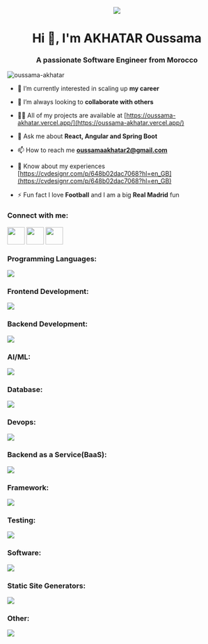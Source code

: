 <p align="center"><img src="https://animafoundation.in/wp-content/uploads/2021/03/website.gif" /></p>

<h1 align="center">Hi 👋, I'm AKHATAR Oussama</h1>
<h3 align="center">A passionate Software Engineer from Morocco</h3>

<p align="left"> <img src="https://komarev.com/ghpvc/?username=oussama-akhatar&label=Profile%20views&color=0e75b6&style=flat" alt="oussama-akhatar" /> </p>

- 🌱 I’m currently interested in scaling up **my career**

- 👯 I’m always looking to **collaborate with others**

- 👨‍💻 All of my projects are available at [https://oussama-akhatar.vercel.app/](https://oussama-akhatar.vercel.app/)

- 💬 Ask me about **React, Angular and Spring Boot**

- 📫 How to reach me **oussamaakhatar2@gmail.com**

- 📄 Know about my experiences [https://cvdesignr.com/p/648b02dac7068?hl=en_GB](https://cvdesignr.com/p/648b02dac7068?hl=en_GB)

- ⚡ Fun fact I love **Football** and I am a big **Real Madrid** fun

<h3 align="left">Connect with me:</h3>
<p align="left">

<a href="https://fb.com/mr.oussama.akhatar" target="blank"><img align="center" src="https://skillicons.dev/icons?i=twitter" alt="" width="40" /></a>
<a href="https://instagram.com/akhatar.oussama" target="blank"><img align="center" src="https://skillicons.dev/icons?i=instagram" alt="" width="40" /></a>
<a href="https://linkedin.com/in/oussamaakhatar" target="blank"><img align="center" src="https://skillicons.dev/icons?i=linkedin" alt="" width="40" /></a>
</p>

<h3 align="left">Programming Languages:</h3>
<p align="left">
  <a href="https://skillicons.dev">
    <img src="https://skillicons.dev/icons?i=c,java,js,ts,py&perline=10&theme=light" />
  </a>
</p>

<h3 align="left">Frontend Development:</h3>
<p align="left">
  <a href="https://skillicons.dev">
    <img src="https://skillicons.dev/icons?i=html,css,sass,bootstrap,tailwind,angular,react,webpack,gulp&perline=10&theme=light" />
  </a>
</p>

<h3 align="left">Backend Development:</h3>
<p align="left">
  <a href="https://skillicons.dev">
    <img src="https://skillicons.dev/icons?i=spring,nodejs,php,graphql" />
  </a>
</p>

<h3 align="left">AI/ML:</h3>
<p align="left">
  <a href="https://skillicons.dev">
    <img src="https://skillicons.dev/icons?i=tensorflow&theme=light" />
  </a>
</p>

<h3 align="left">Database:</h3>
<p align="left">
  <a href="https://skillicons.dev">
    <img src="https://skillicons.dev/icons?i=mysql,postgres,sqlite,hibernate,mongodb,redis&perline=10&theme=light" />
  </a>
</p>

<h3 align="left">Devops:</h3>
<p align="left">
  <a href="https://skillicons.dev">
    <img src="https://skillicons.dev/icons?i=bash,jenkins,docker,aws,gcp&perline=10&theme=light" />
  </a>
</p>

<h3 align="left">Backend as a Service(BaaS):</h3>
<p align="left">
  <a href="https://skillicons.dev">
    <img src="https://skillicons.dev/icons?i=firebase,heroku,vercel&perline=10&theme=light" />
  </a>
</p>

<h3 align="left">Framework:</h3>
<p align="left">
  <a href="https://skillicons.dev">
    <img src="https://skillicons.dev/icons?i=laravel,symfony,django,flask,dotnet&perline=10&theme=light" />
  </a>
</p>

<h3 align="left">Testing:</h3>
<p align="left">
  <a href="https://skillicons.dev">
    <img src="https://skillicons.dev/icons?i=jest&theme=light" />
  </a>
</p>

<h3 align="left">Software:</h3>
<p align="left">
  <a href="https://skillicons.dev">
    <img src="https://skillicons.dev/icons?i=ps,ai,xd,figma,postman,vscode,visualstudio,eclipse,idea&perline=10&theme=light" />
  </a>
</p>

<h3 align="left">Static Site Generators:</h3>
<p align="left">
  <a href="https://skillicons.dev">
    <img src="https://skillicons.dev/icons?i=nextjs,gatsby&perline=10&theme=light" />
  </a>
</p>

<h3 align="left">Other:</h3>
<p align="left">
  <a href="https://skillicons.dev">
    <img src="https://skillicons.dev/icons?i=linux,git&perline=10&theme=light" />
  </a>
</p>
